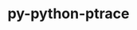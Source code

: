 ---
title: "py-python-ptrace"
layout: cache
categories: [package, develop-2024-05-05]
meta: {"versions": ["0.9.8"], "compilers": ["gcc@=11.4.0"], "oss": ["ubuntu22.04"], "platforms": ["linux"], "targets": ["x86_64_v3"], "stacks": ["e4s", "root"], "num_specs": 1, "num_specs_by_stack": {"root": 1, "e4s": 1}}
spec_details: [{"hash": "cpggyc5r3rckvvut77braobxrubz4nbo", "compiler": "gcc@=11.4.0", "versions": ["0.9.8"], "os": "ubuntu22.04", "platform": "linux", "target": "x86_64_v3", "variants": ["build_system=python_pip"], "stacks": ["root", "e4s"], "size": "-", "tarball": "https://binaries.spack.io/develop-2024-05-05/build_cache/linux-ubuntu22.04-x86_64_v3/gcc-11.4.0/py-python-ptrace-0.9.8/linux-ubuntu22.04-x86_64_v3-gcc-11.4.0-py-python-ptrace-0.9.8-cpggyc5r3rckvvut77braobxrubz4nbo.spack"}]
---